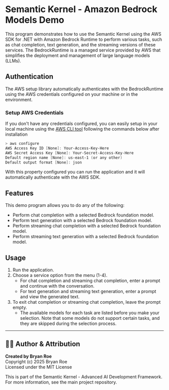 # Semantic Kernel - Amazon Bedrock Models Demo

This program demonstrates how to use the Semantic Kernel using the AWS SDK for .NET with Amazon Bedrock Runtime to 
perform various tasks, such as chat completion, text generation, and the streaming versions of these services. The
BedrockRuntime is a managed service provided by AWS that simplifies the deployment and management of large language
models (LLMs).

## Authentication

The AWS setup library automatically authenticates with the BedrockRuntime using the AWS credentials configured 
on your machine or in the environment.

### Setup AWS Credentials

If you don't have any credentials configured, you can easily setup in your local machine using the [AWS CLI tool](https://docs.aws.amazon.com/cli/latest/userguide/getting-started-install.html) following the commands below after installation

```powershell
> aws configure 
AWS Access Key ID [None]: Your-Access-Key-Here
AWS Secret Access Key [None]: Your-Secret-Access-Key-Here
Default region name [None]: us-east-1 (or any other)
Default output format [None]: json
```

With this property configured you can run the application and it will automatically authenticate with the AWS SDK.

## Features

This demo program allows you to do any of the following:
- Perform chat completion with a selected Bedrock foundation model. 
- Perform text generation with a selected Bedrock foundation model. 
- Perform streaming chat completion with a selected Bedrock foundation model. 
- Perform streaming text generation with a selected Bedrock foundation model.

## Usage

1. Run the application.
2. Choose a service option from the menu (1-4). 
   - For chat completion and streaming chat completion, enter a prompt and continue with the conversation.
   - For text generation and streaming text generation, enter a prompt and view the generated text.
3. To exit chat completion or streaming chat completion, leave the prompt empty.
   - The available models for each task are listed before you make your selection. Note that some models do not support
   certain tasks, and they are skipped during the selection process.


---

## 👨‍💻 Author & Attribution

**Created by Bryan Roe**  
Copyright (c) 2025 Bryan Roe  
Licensed under the MIT License

This is part of the Semantic Kernel - Advanced AI Development Framework.
For more information, see the main project repository.
